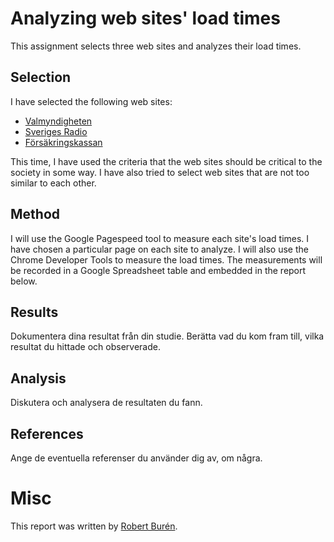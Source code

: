 # Analyzing web sites' load times

This assignment selects three web sites and analyzes their load times. 

## Selection

I have selected the following web sites:
* [Valmyndigheten](https://www.val.se/)
* [Sveriges Radio](https://sverigesradio.se/)
* [Försäkringskassan](https://www.forsakringskassan.se/)

This time, I have used the criteria that the web sites should be critical to the society in some way. I have also tried to select web sites that are not too similar to each other.

## Method

I will use the Google Pagespeed tool to measure each site's load times. I have chosen a particular page on each site to analyze. I will also use the Chrome Developer Tools to measure the load times. The measurements will be recorded in a Google Spreadsheet table and embedded in the report below.

## Results

Dokumentera dina resultat från din studie. Berätta vad du kom fram till, vilka resultat du hittade och observerade.

## Analysis

Diskutera och analysera de resultaten du fann.

## References

Ange de eventuella referenser du använder dig av, om några.

# Misc 

This report was written by [Robert Burén](../).

